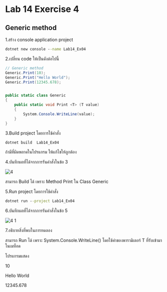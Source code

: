 # Lab 14 Exercise 4

## Generic method

1.สร้าง console application project

```cmd
dotnet new console --name Lab14_Ex04
```

2.เปลี่ยน code ให้เป็นดังต่อไปนี้

```cs
// Generic method
Generic.Print(10);
Generic.Print("Hello World");
Generic.Print(12345.678);


public static class Generic
{
    public static void Print <T> (T value)
    {
        System.Console.WriteLine(value);
    }   
}
```

3.Build project โดยการใช้คำสั่ง

```cmd
dotnet build  Lab14_Ex04
```

ถ้ามีที่ผิดพลาดในโปรแกรม ให้แก้ไขให้ถูกต้อง

4.บันทึกผลที่ได้จากการรันคำสั่งในข้อ 3

![4](https://github.com/Siriratda/03376836-OOP-2566-Lab-14/assets/144195995/dd7a48c5-f634-484a-acda-b5fa546a5df6)

สามารถ Build ได้ เพราะ Method Print ใน Class Generic

5.Run project โดยการใช้คำสั่ง

```cmd
dotnet run --project Lab14_Ex04
```

6.บันทึกผลที่ได้จากการรันคำสั่งในข้อ 5

![4 1](https://github.com/Siriratda/03376836-OOP-2566-Lab-14/assets/144195995/8ce8a7be-de34-4580-9a41-93d9930d2112)

7.อธิบายสิ่งที่พบในการทดลอง

สามารถ Run ได้ เพราะ System.Console.WriteLine() โดยใช้ค่าของพารามิเตอร์ T ที่รับเข้ามาในเมท็อด

โปรแกรมแสดง

10

Hello World

12345.678
